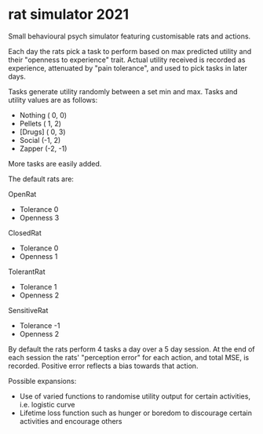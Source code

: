 # rat simulator 2021

Small behavioural psych simulator featuring customisable rats and actions.

Each day the rats pick a task to perform based on max predicted utility and their "openness to experience" trait.
Actual utility received is recorded as experience, attenuated by "pain tolerance", and used to pick tasks in later days. 

Tasks generate utility randomly between a set min and max. Tasks and utility values are as follows:

- Nothing ( 0,  0)
- Pellets ( 1,  2)
- [Drugs] ( 0,  3)
- Social  (-1,  2)
- Zapper  (-2, -1)

More tasks are easily added.

The default rats are:

OpenRat
 - Tolerance 0
 - Openness  3

ClosedRat
- Tolerance 0
- Openness  1

TolerantRat
 - Tolerance 1
 - Openness  2

SensitiveRat
 - Tolerance -1
 - Openness 2
  
By default the rats perform 4 tasks a day over a 5 day session.
At the end of each session the rats' "perception error" for each action, and total MSE, is recorded. 
Positive error reflects a bias towards that action. 

Possible expansions:

- Use of varied functions to randomise utility output for certain activities, i.e. logistic curve
- Lifetime loss function such as hunger or boredom to discourage certain activities and encourage others
